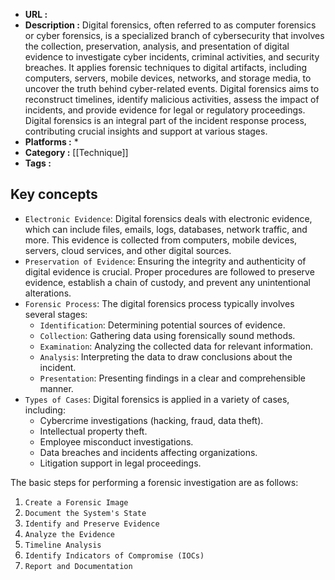 - **URL :** 
- **Description :** Digital forensics, often referred to as computer forensics or cyber forensics, is a specialized branch of cybersecurity that involves the collection, preservation, analysis, and presentation of digital evidence to investigate cyber incidents, criminal activities, and security breaches. It applies forensic techniques to digital artifacts, including computers, servers, mobile devices, networks, and storage media, to uncover the truth behind cyber-related events. Digital forensics aims to reconstruct timelines, identify malicious activities, assess the impact of incidents, and provide evidence for legal or regulatory proceedings. Digital forensics is an integral part of the incident response process, contributing crucial insights and support at various stages.
- **Platforms :** *
- **Category :** [[Technique]]
- **Tags :** 
## Key concepts

- `Electronic Evidence`: Digital forensics deals with electronic evidence, which can include files, emails, logs, databases, network traffic, and more. This evidence is collected from computers, mobile devices, servers, cloud services, and other digital sources.
- `Preservation of Evidence`: Ensuring the integrity and authenticity of digital evidence is crucial. Proper procedures are followed to preserve evidence, establish a chain of custody, and prevent any unintentional alterations.
- `Forensic Process`: The digital forensics process typically involves several stages:
    - `Identification`: Determining potential sources of evidence.
    - `Collection`: Gathering data using forensically sound methods.
    - `Examination`: Analyzing the collected data for relevant information.
    - `Analysis`: Interpreting the data to draw conclusions about the incident.
    - `Presentation`: Presenting findings in a clear and comprehensible manner.
- `Types of Cases`: Digital forensics is applied in a variety of cases, including:
    - Cybercrime investigations (hacking, fraud, data theft).
    - Intellectual property theft.
    - Employee misconduct investigations.
    - Data breaches and incidents affecting organizations.
    - Litigation support in legal proceedings.

The basic steps for performing a forensic investigation are as follows:

1. `Create a Forensic Image`
2. `Document the System's State`
3. `Identify and Preserve Evidence`
4. `Analyze the Evidence`
5. `Timeline Analysis`
6. `Identify Indicators of Compromise (IOCs)`
7. `Report and Documentation`

